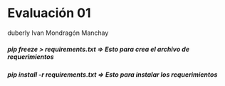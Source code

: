 # Evaluación 01
duberly Ivan Mondragón Manchay
##### pip freeze > requirements.txt => Esto para crea el archivo de requerimientos 
##### pip install -r requirements.txt => Esto para instalar los requerimientos